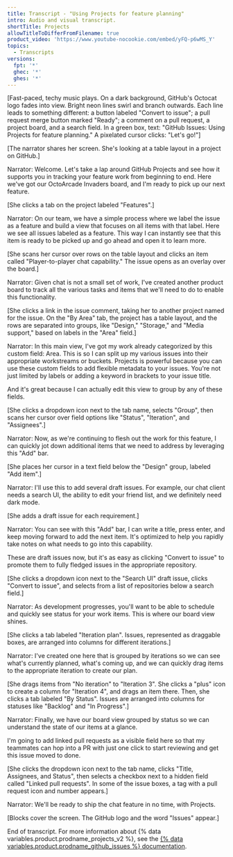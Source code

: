 ```yaml
---
title: Transcript - "Using Projects for feature planning"
intro: Audio and visual transcript.
shortTitle: Projects
allowTitleToDifferFromFilename: true
product_video: 'https://www.youtube-nocookie.com/embed/yFQ-p6wMS_Y'
topics:
  - Transcripts
versions:
  fpt: '*'
  ghec: '*'
  ghes: '*'
---
```


[Fast-paced, techy music plays. On a dark background, GitHub's Octocat logo fades into view. Bright neon lines swirl and branch outwards. Each line leads to something different: a button labeled "Convert to issue"; a pull request merge button marked "Ready"; a comment on a pull request, a project board, and a search field. In a green box, text: "GitHub Issues: Using Projects for feature planning." A pixelated cursor clicks: "Let's go!"]

[The narrator shares her screen. She's looking at a table layout in a project on GitHub.]

Narrator: Welcome. Let's take a lap around GitHub Projects and see how it supports you in tracking your feature work from beginning to end. Here we've got our OctoArcade Invaders board, and I'm ready to pick up our next feature.

[She clicks a tab on the project labeled "Features".]

Narrator: On our team, we have a simple process where we label the issue as a feature and build a view that focuses on all items with that label. Here we see all issues labeled as a feature. This way I can instantly see that this item is ready to be picked up and go ahead and open it to learn more.

[She scans her cursor over rows on the table layout and clicks an item called "Player-to-player chat capability." The issue opens as an overlay over the board.]

Narrator: Given chat is not a small set of work, I've created another product board to track all the various tasks and items that we'll need to do to enable this functionality.

[She clicks a link in the issue comment, taking her to another project named for the issue. On the "By Area" tab, the project has a table layout, and the rows are separated into groups, like "Design," "Storage," and "Media support," based on labels in the "Area" field.]

Narrator: In this main view, I've got my work already categorized by this custom field: Area. This is so I can split up my various issues into their appropriate workstreams or buckets. Projects is powerful because you can use these custom fields to add flexible metadata to your issues. You're not just limited by labels or adding a keyword in brackets to your issue title.

And it's great because I can actually edit this view to group by any of these fields.

[She clicks a dropdown icon next to the tab name, selects "Group", then scans her cursor over field options like "Status", "Iteration", and "Assignees".]

Narrator: Now, as we're continuing to flesh out the work for this feature, I can quickly jot down additional items that we need to address by leveraging this "Add" bar.

[She places her cursor in a text field below the "Design" group, labeled "Add item".]

Narrator: I'll use this to add several draft issues. For example, our chat client needs a search UI, the ability to edit your friend list, and we definitely need dark mode.

[She adds a draft issue for each requirement.]

Narrator: You can see with this "Add" bar, I can write a title, press enter, and keep moving forward to add the next item. It's optimized to help you rapidly take notes on what needs to go into this capability.

These are draft issues now, but it's as easy as clicking "Convert to issue" to promote them to fully fledged issues in the appropriate repository.

[She clicks a dropdown icon next to the "Search UI" draft issue, clicks "Convert to issue", and selects from a list of repositories below a search field.]

Narrator: As development progresses, you'll want to be able to schedule and quickly see status for your work items. This is where our board view shines.

[She clicks a tab labeled "Iteration plan". Issues, represented as draggable boxes, are arranged into columns for different iterations.]

Narrator: I've created one here that is grouped by iterations so we can see what's currently planned, what's coming up, and we can quickly drag items to the appropriate iteration to create our plan.

[She drags items from "No iteration" to "Iteration 3". She clicks a "plus" icon to create a column for "Iteration 4", and drags an item there. Then, she clicks a tab labeled "By Status". Issues are arranged into columns for statuses like "Backlog" and "In Progress".]

Narrator: Finally, we have our board view grouped by status so we can understand the state of our items at a glance.

I'm going to add linked pull requests as a visible field here so that my teammates can hop into a PR with just one click to start reviewing and get this issue moved to done.

[She clicks the dropdown icon next to the tab name, clicks "Title, Assignees, and Status", then selects a checkbox next to a hidden field called "Linked pull requests". In some of the issue boxes, a tag with a pull request icon and number appears.]

Narrator: We'll be ready to ship the chat feature in no time, with Projects.

[Blocks cover the screen. The GitHub logo and the word "Issues" appear.]

End of transcript. For more information about {% data variables.product.prodname_projects_v2 %}, see the [{% data variables.product.prodname_github_issues %} documentation](/issues).